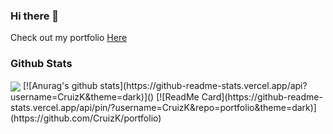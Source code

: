 ### Hi there 👋
Check out my portfolio [Here](https://cruizk.com)

### Github Stats

<img align="center" src="https://github-readme-stats.vercel.app/api/top-langs/?username=CruizK&theme=Dark&layout=compact" />
[![Anurag's github stats](https://github-readme-stats.vercel.app/api?username=CruizK&theme=dark)]()
[![ReadMe Card](https://github-readme-stats.vercel.app/api/pin/?username=CruizK&repo=portfolio&theme=dark)](https://github.com/CruizK/portfolio)
<!--
**CruizK/CruizK** is a ✨ _special_ ✨ repository because its `README.md` (this file) appears on your GitHub profile.

Here are some ideas to get you started:

- 🔭 I’m currently working on ...
- 🌱 I’m currently learning ...
- 👯 I’m looking to collaborate on ...
- 🤔 I’m looking for help with ...
- 💬 Ask me about ...
- 📫 How to reach me: ...
- 😄 Pronouns: ...
- ⚡ Fun fact: ...
-->
